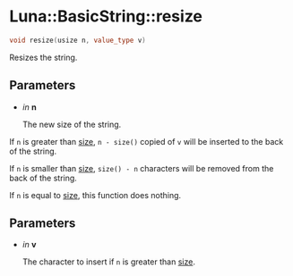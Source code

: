 # Luna::BasicString::resize

```c++
void resize(usize n, value_type v)
```

Resizes the string. 



## Parameters
* *in* **n**

    The new size of the string.


If `n` is greater than [size](class_luna_1_1_basic_string_1a79348f1b7c06b34052b42656a0279429.md), `n - size()` copied of `v` will be inserted to the back of the string.

If `n` is smaller than [size](class_luna_1_1_basic_string_1a79348f1b7c06b34052b42656a0279429.md), `size() - n` characters will be removed from the back of the string.

If `n` is equal to [size](class_luna_1_1_basic_string_1a79348f1b7c06b34052b42656a0279429.md), this function does nothing. 

## Parameters
* *in* **v**

    The character to insert if `n` is greater than [size](class_luna_1_1_basic_string_1a79348f1b7c06b34052b42656a0279429.md). 

